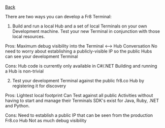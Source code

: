 [Back]()

There are two ways you can develop a Fr8 Terminal:
1) Build and run a local Hub and a set of local Terminals on your own Development machine. Test your new Terminal in conjunction with those local resources.

Pros:
Maximum debug visibility into the Terminal <--> Hub Conversation
No need to worry about establishing a publicly-visible IP so the public Hubs can see your development Terminal

Cons:
Hub code is currently only available in C#/.NET
Building and running a Hub is non-trivial

2) Test your development Terminal against the public fr8.co Hub by registering it for discovery

Pros: 
Lightest local footprint
Can Test against all public Activities without having to start and manage their Terminals
SDK's exist for Java, Ruby, .NET and Python.

Cons:
Need to establish a public IP that can be seen from the production Fr8.co Hub
Not as much debug visibility
